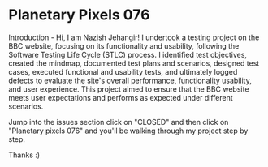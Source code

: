 # Planetary Pixels 076

Introduction -
Hi, I am Nazish Jehangir! I undertook a testing project on the BBC website, focusing on its functionality and usability, following the Software Testing Life Cycle (STLC) process. I identified test objectives, created the mindmap, documented test plans and scenarios, designed test cases, executed functional and usability tests, and ultimately logged defects to evaluate the site's overall performance, functionality usability, and user experience. This project aimed to ensure that the BBC website meets user expectations and performs as expected under different scenarios.

Jump into the issues section click on "CLOSED" and then click on "Planetary pixels 076" and you'll be walking through my project step by step.

Thanks :)
